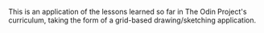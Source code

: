 This is an application of the lessons learned so far in The Odin Project's curriculum, taking the form of a grid-based drawing/sketching application.